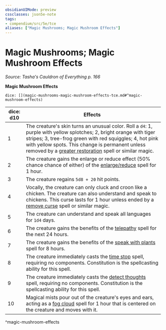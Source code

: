 ```yaml
---
obsidianUIMode: preview
cssclasses: json5e-note
tags:
- compendium/src/5e/tce
aliases: ["Magic Mushrooms; Magic Mushroom Effects"]
---
```

# Magic Mushrooms; Magic Mushroom Effects
*Source: Tasha's Cauldron of Everything p. 166* 

**Magic Mushroom Effects**

`dice: [](magic-mushrooms-magic-mushroom-effects-tce.md#^magic-mushroom-effects)`

| dice: d10 | Effects |
|-----------|---------|
| 1 | The creature's skin turns an unusual color. Roll a `d4`: 1, purple with yellow splotches; 2, bright orange with tiger stripes; 3, tree-frog green with red squiggles; 4, hot pink with yellow spots. This change is permanent unless removed by a [greater restoration](5E2014官方资源/spells/greater-restoration.md) spell or similar magic. |
| 2 | The creature gains the enlarge or reduce effect (50% chance chance of either) of the [enlarge/reduce](5E2014官方资源/spells/enlarge-reduce.md) spell for 1 hour. |
| 3 | The creature regains `5d8 + 20` hit points. |
| 4 | Vocally, the creature can only cluck and croon like a chicken. The creature can also understand and speak to chickens. This curse lasts for 1 hour unless ended by a [remove curse](5E2014官方资源/spells/remove-curse.md) spell or similar magic. |
| 5 | The creature can understand and speak all languages for `1d4` days. |
| 6 | The creature gains the benefits of the [telepathy](5E2014官方资源/spells/telepathy.md) spell for the next 24 hours. |
| 7 | The creature gains the benefits of the [speak with plants](5E2014官方资源/spells/speak-with-plants.md) spell for 8 hours. |
| 8 | The creature immediately casts the [time stop](5E2014官方资源/spells/time-stop.md) spell, requiring no components. Constitution is the spellcasting ability for this spell. |
| 9 | The creature immediately casts the [detect thoughts](5E2014官方资源/spells/detect-thoughts.md) spell, requiring no components. Constitution is the spellcasting ability for this spell. |
| 10 | Magical mists pour out of the creature's eyes and ears, acting as a [fog cloud](5E2014官方资源/spells/fog-cloud.md) spell for 1 hour that is centered on the creature and moves with it. |
^magic-mushroom-effects
